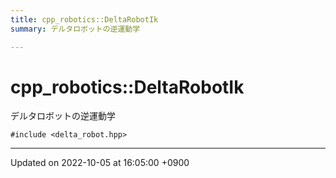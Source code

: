```yaml
---
title: cpp_robotics::DeltaRobotIk
summary: デルタロボットの逆運動学 

---
```


# cpp_robotics::DeltaRobotIk



デルタロボットの逆運動学 


`#include <delta_robot.hpp>`

-------------------------------

Updated on 2022-10-05 at 16:05:00 +0900